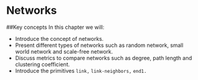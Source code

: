 # Networks
##Key concepts
In this chapter we will:
*  Introduce the concept of networks.
*  Present different types of networks such as random network, small world network and scale-free network.
*  Discuss metrics to compare networks such as degree, path length and clustering coefficient.
*  Introduce the primitives `link,` `link-neighbors,` `end1.`

